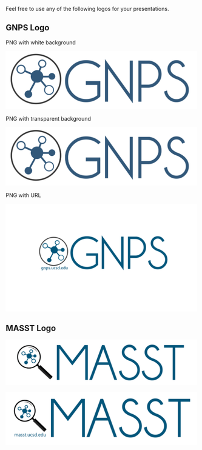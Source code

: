Feel free to use any of the following logos for your presentations.

## GNPS Logo

PNG with white background

![img](img/logo/GNPS_logo_original.png)

PNG with transparent background

![img](img/logo/GNPS_logo_original_transparent.png)

PNG with URL

![img](img/logo/Sticker_logo_with_URL.png)

## MASST Logo

![img](img/logo/MASST_logo.png)

![img](img/logo/MASST_logo_with_url.png)
